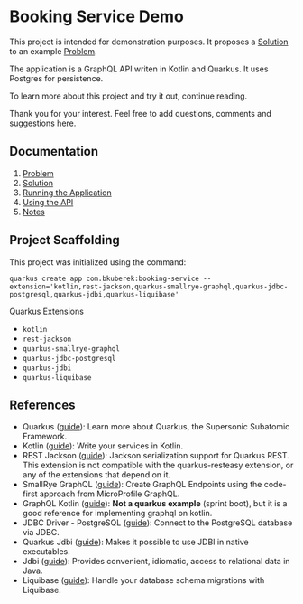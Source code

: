 # Booking Service Demo

This project is intended for demonstration purposes. It proposes a [Solution](./solution.md) to an example [Problem](./problem.md).

The application is a GraphQL API writen in Kotlin and Quarkus. It uses Postgres for persistence.

To learn more about this project and try it out, continue reading.

Thank you for your interest. Feel free to add questions, comments and suggestions [here](https://github.com/bkuberek/kotlin-quarkus-booking-service-demo/issues).


## Documentation

1. [Problem](./problem.md)
2. [Solution](./solution.md)
3. [Running the Application](./running.md)
4. [Using the API](./api.md)
5. [Notes](./notes.md)


## Project Scaffolding

This project was initialized using the command:

```shell
quarkus create app com.bkuberek:booking-service --extension='kotlin,rest-jackson,quarkus-smallrye-graphql,quarkus-jdbc-postgresql,quarkus-jdbi,quarkus-liquibase'
```

Quarkus Extensions

- `kotlin`
- `rest-jackson`
- `quarkus-smallrye-graphql`
- `quarkus-jdbc-postgresql`
- `quarkus-jdbi`
- `quarkus-liquibase`

## References

- Quarkus ([guide](https://quarkus.io/)): Learn more about Quarkus, the Supersonic Subatomic Framework.
- Kotlin ([guide](https://quarkus.io/guides/kotlin)): Write your services in Kotlin.
- REST Jackson ([guide](https://quarkus.io/guides/rest#json-serialisation)): Jackson serialization support for Quarkus REST. This extension is not compatible with the quarkus-resteasy extension, or any of the extensions that depend on it.
- SmallRye GraphQL ([guide](https://quarkus.io/guides/smallrye-graphql)): Create GraphQL Endpoints using the code-first approach from MicroProfile GraphQL.
- GraphQL Kotlin ([guide](https://opensource.expediagroup.com/graphql-kotlin/docs/schema-generator/writing-schemas/unions)): **Not a quarkus example** (sprint boot), but it is a good reference for implementing graphql on kotlin.
- JDBC Driver - PostgreSQL ([guide](https://quarkus.io/guides/datasource)): Connect to the PostgreSQL database via JDBC.
- Quarkus Jdbi ([guide](https://github.com/quarkiverse/quarkus-jdbi)): Makes it possible to use JDBI in native executables.
- Jdbi ([guide](https://jdbi.org)): Provides convenient, idiomatic, access to relational data in Java.
- Liquibase ([guide](https://quarkus.io/guides/liquibase)): Handle your database schema migrations with Liquibase.
